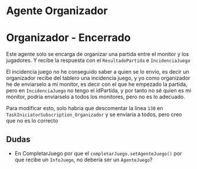 Agente Organizador
==================

# Organizador - Encerrado

Este agente solo se encarga de organizar una partida entre el monitor y los jugadores.
Y recibe la respuesta con el `ResultadoPartida` e `IncidenciaJuego`


El incidencia juego no he conseguido saber a quien se lo envio, es decir un organizador recibe del tablero una incidencia juego, y yo como organizador he de enviarselo a mi monitor, es decir con el que he empezado la partida, pero en `IncidenciaJuego` no tengo el idPartida, y por tanto no sé quien es mi monitor, podria enviarselo a todos los monitores, pero no es lo adecuado.

Para modificar esto, solo habria que descomentar la linea `130` en `TaskIniciatorSubscription_Organizador` y se enviaria a todos, pero creo que no es lo correcto

## Dudas

* En CompletarJuego por que el `completarJuego.setAgenteJuego()` por que recibe un `InfoJuego`, no deberia ser un `AgenteJuego`?